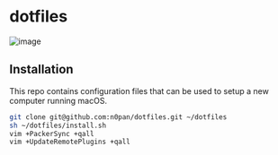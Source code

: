 # dotfiles
![image](https://user-images.githubusercontent.com/5914327/200132340-1bc38a83-357f-460b-ac3c-7dca06a9b333.png)

## Installation

This repo contains configuration files that can be used to setup a new computer running macOS. 

```bash
git clone git@github.com:n0pan/dotfiles.git ~/dotfiles
sh ~/dotfiles/install.sh
vim +PackerSync +qall
vim +UpdateRemotePlugins +qall
```

